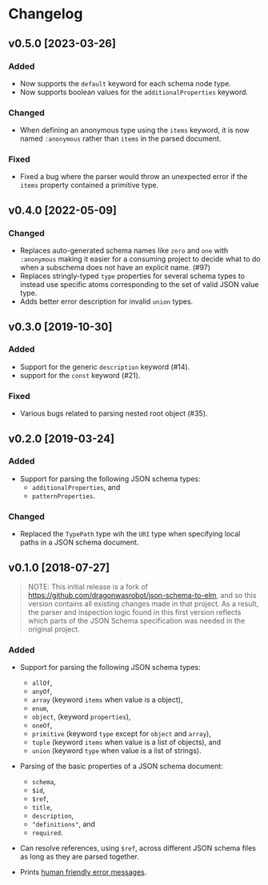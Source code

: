 # Changelog

## v0.5.0 [2023-03-26]

### Added

- Now supports the `default` keyword for each schema node type.
- Now supports boolean values for the `additionalProperties` keyword.

### Changed

- When defining an anonymous type using the `items` keyword, it is now named
  `:anonymous` rather than `items` in the parsed document.

### Fixed

- Fixed a bug where the parser would throw an unexpected error if the `items`
  property contained a primitive type.

## v0.4.0 [2022-05-09]

### Changed

- Replaces auto-generated schema names like `zero` and `one` with `:anonymous`
  making it easier for a consuming project to decide what to do when a subschema
  does not have an explicit name. (#97)
- Replaces stringly-typed `type` properties for several schema types to instead
  use specific atoms corresponding to the set of valid JSON value type.
- Adds better error description for invalid `union` types.

## v0.3.0 [2019-10-30]

### Added

- Support for the generic `description` keyword (#14).
- support for the `const` keyword (#21).

### Fixed
- Various bugs related to parsing nested root object (#35).

## v0.2.0 [2019-03-24]

### Added

- Support for parsing the following JSON schema types:
  - `additionalProperties`, and
  - `patternProperties`.

### Changed

- Replaced the `TypePath` type wih the `URI` type when specifying local paths in
  a JSON schema document.

## v0.1.0 [2018-07-27]

> NOTE: This initial release is a fork of
> https://github.com/dragonwasrobot/json-schema-to-elm, and so this version
> contains all existing changes made in that project. As a result, the parser
> and inspection logic found in this first version reflects which parts of
> the JSON Schema specification was needed in the original project.

### Added

- Support for parsing the following JSON schema types:
  - `allOf`,
  - `anyOf`,
  - `array` (keyword `items` when value is a object),
  - `enum`,
  - `object`, (keyword `properties`),
  - `oneOf`,
  - `primitive` (keyword `type` except for `object` and `array`),
  - `tuple` (keyword `items` when value is a list of objects), and
  - `union` (keyword `type` when value is a list of strings).

- Parsing of the basic properties of a JSON schema document:
  - `schema`,
  - `$id`,
  - `$ref`,
  - `title`,
  - `description`,
  - `"definitions"`, and
  - `required`.

- Can resolve references, using `$ref`, across different JSON schema files as
  long as they are parsed together.

- Prints [human friendly error messages](http://elm-lang.org/blog/compiler-errors-for-humans).
